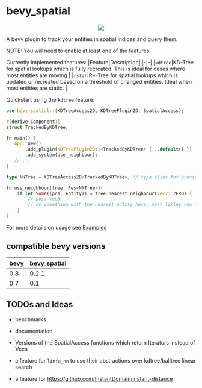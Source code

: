 # bevy_spatial

<p align="center">
    <img src="https://i.laundmo.com/tENe0/rozUsOnA55.png/raw">
</p>

A bevy plugin to track your entities in spatial indices and query them.

NOTE: You will need to enable at least one of the features.

Currently implemented features:
|Feature|Description|
|-|-|
|`kdtree`|KD-Tree for spatial lookups which is fully recreated. This is ideal for cases where most entities are moving.|
|`rstar`|R\*-Tree for spatial lookups which is updated or recreated based on a threshold of changed entities. Ideal when most entities are static. |

Quickstart using the `kdtree` feature:

```rust
use bevy_spatial::{KDTreeAccess2D, KDTreePlugin2D, SpatialAccess};

#[derive(Component)]
struct TrackedByKDTree;

fn main() {
   App::new()
       .add_plugin(KDTreePlugin2D::<TrackedByKDTree> { ..default() })
       .add_system(use_neighbour);
   // ...
}

type NNTree = KDTreeAccess2D<TrackedByKDTree>; // type alias for brevity

fn use_neighbour(tree: Res<NNTree>){
    if let Some((pos, entity)) = tree.nearest_neighbour(Vec2::ZERO) {
        // pos: Vec3
        // do something with the nearest entity here, most likley you will want a `query.get(entity)` call
    }
}
```

For more details on usage see [Examples](https://github.com/laundmo/bevy-spatial/tree/main/examples)

## compatible bevy versions

| bevy | bevy_spatial |
| ---- | ------------ |
| 0.8  | 0.2.1        |
| 0.7  | 0.1          |

## TODOs and Ideas

- benchmarks
- documentation

- Versions of the SpatialAccess functions which return Iterators instead of Vecs

- a feature for `linfa_nn` to use their abstractions over kdtree/balltree linear search
- a feature for https://github.com/InstantDomain/instant-distance
